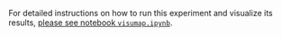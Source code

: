 For detailed instructions on how to run this experiment and visualize its results, [please see notebook `visumap.ipynb`](visumap.ipynb).
